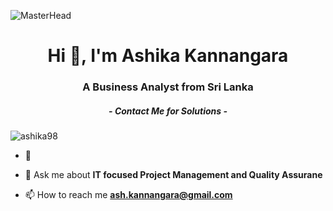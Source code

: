![MasterHead](https://i.pinimg.com/originals/de/30/21/de3021c5618a58faa9f39ba3df133f24.gif)



<h1 align="center">Hi 👋, I'm Ashika Kannangara</h1>
<h3 align="center">A Business Analyst from Sri Lanka</h3>
<h5 align="center"> - Contact Me for Solutions - </h5>


<p align="left"> <img src="https://komarev.com/ghpvc/?username=ashika98&label=Profile%20views&color=0e75b6&style=flat" alt="ashika98" /> </p>

- 🌱 

 
- 💬 Ask me about **IT focused Project Management and Quality Assurane**

- 📫 How to reach me **ash.kannangara@gmail.com**


<p align="left">
</p>

